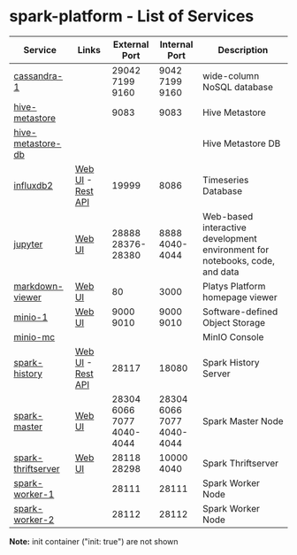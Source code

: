 # spark-platform - List of Services

| Service | Links | External<br>Port | Internal<br>Port | Description
|--------------|------|------|------|------------
|[cassandra-1](./documentation/services/cassandra )||29042<br>7199<br>9160<br>|9042<br>7199<br>9160<br>|wide-column NoSQL database
|[hive-metastore](./documentation/services/hive-metastore )||9083<br>|9083<br>|Hive Metastore
|[hive-metastore-db](./documentation/services/hive-metastore )||||Hive Metastore DB
|[influxdb2](./documentation/services/influxdb2 )|[Web UI](http://192.168.1.104:19999) - [Rest API](http://192.168.1.104:19999/api/v2)|19999<br>|8086<br>|Timeseries Database
|[jupyter](./documentation/services/jupyter )|[Web UI](http://192.168.1.104:28888)|28888<br>28376-28380<br>|8888<br>4040-4044<br>|Web-based interactive development environment for notebooks, code, and data
|[markdown-viewer](./documentation/services/markdown-viewer )|[Web UI](http://192.168.1.104:80)|80<br>|3000<br>|Platys Platform homepage viewer
|[minio-1](./documentation/services/minio )|[Web UI](http://192.168.1.104:9000)|9000<br>9010<br>|9000<br>9010<br>|Software-defined Object Storage
|[minio-mc](./documentation/services/minio )||||MinIO Console
|[spark-history](./documentation/services/spark-historyserver )|[Web UI](http://192.168.1.104:28117) - [Rest API](http://192.168.1.104:28117/api/v1)|28117<br>|18080<br>|Spark History Server
|[spark-master](./documentation/services/spark )|[Web UI](http://192.168.1.104:28304)|28304<br>6066<br>7077<br>4040-4044<br>|28304<br>6066<br>7077<br>4040-4044<br>|Spark Master Node
|[spark-thriftserver](./documentation/services/spark-thriftserver )|[Web UI](http://192.168.1.104:28298)|28118<br>28298<br>|10000<br>4040<br>|Spark Thriftserver
|[spark-worker-1](./documentation/services/spark )||28111<br>|28111<br>|Spark Worker Node
|[spark-worker-2](./documentation/services/spark )||28112<br>|28112<br>|Spark Worker Node|

**Note:** init container ("init: true") are not shown
